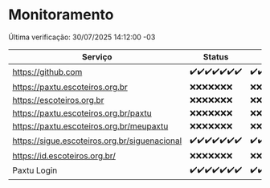 # Monitoramento

Última verificação: 30/07/2025 14:12:00 -03

|Serviço|Status|Últimas 24h|
|---|---|---|
|https://github.com|<span title="2025-07-23: OK=23">✔️</span><span title="2025-07-24: OK=23">✔️</span><span title="2025-07-25: OK=23">✔️</span><span title="2025-07-26: OK=23">✔️</span><span title="2025-07-27: OK=22">✔️</span><span title="2025-07-28: OK=22">✔️</span><span title="2025-07-29: OK=15">✔️</span>|<span title="29/07/2025 14:13:00 -03 : 200">✔️</span><span title="29/07/2025 15:15:00 -03 : 200">✔️</span><span title="29/07/2025 16:13:00 -03 : 200">✔️</span><span title="29/07/2025 17:11:00 -03 : 200">✔️</span><span title="29/07/2025 18:09:00 -03 : 200">✔️</span><span title="29/07/2025 19:10:00 -03 : 200">✔️</span><span title="29/07/2025 20:09:00 -03 : 200">✔️</span><span title="29/07/2025 21:53:00 -03 : 200">✔️</span><span title="29/07/2025 23:55:00 -03 : 200">✔️</span><span title="30/07/2025 00:59:00 -03 : 200">✔️</span><span title="30/07/2025 01:44:00 -03 : 200">✔️</span><span title="30/07/2025 02:20:00 -03 : 200">✔️</span><span title="30/07/2025 03:17:00 -03 : 200">✔️</span><span title="30/07/2025 04:16:00 -03 : 200">✔️</span><span title="30/07/2025 05:15:00 -03 : 200">✔️</span><span title="30/07/2025 06:17:00 -03 : 200">✔️</span><span title="30/07/2025 07:12:00 -03 : 200">✔️</span><span title="30/07/2025 08:09:00 -03 : 200">✔️</span><span title="30/07/2025 09:20:00 -03 : 200">✔️</span><span title="30/07/2025 10:33:00 -03 : 200">✔️</span><span title="30/07/2025 11:12:00 -03 : 200">✔️</span><span title="30/07/2025 12:11:00 -03 : 200">✔️</span><span title="30/07/2025 13:13:00 -03 : 200">✔️</span><span title="30/07/2025 14:12:00 -03 : 200">✔️</span>|
|https://paxtu.escoteiros.org.br|<span title="2025-07-23: Falhas=23">❌</span><span title="2025-07-24: Falhas=23">❌</span><span title="2025-07-25: Falhas=23">❌</span><span title="2025-07-26: Falhas=23">❌</span><span title="2025-07-27: Falhas=22">❌</span><span title="2025-07-28: Falhas=22">❌</span><span title="2025-07-29: Falhas=15">❌</span>|<span title="29/07/2025 14:13:00 -03 : 403">❌</span><span title="29/07/2025 15:15:00 -03 : 403">❌</span><span title="29/07/2025 16:13:00 -03 : 403">❌</span><span title="29/07/2025 17:11:00 -03 : 403">❌</span><span title="29/07/2025 18:09:00 -03 : 403">❌</span><span title="29/07/2025 19:10:00 -03 : 403">❌</span><span title="29/07/2025 20:09:00 -03 : 403">❌</span><span title="29/07/2025 21:53:00 -03 : 403">❌</span><span title="29/07/2025 23:55:00 -03 : 403">❌</span><span title="30/07/2025 00:59:00 -03 : 403">❌</span><span title="30/07/2025 01:44:00 -03 : 403">❌</span><span title="30/07/2025 02:20:00 -03 : 403">❌</span><span title="30/07/2025 03:17:00 -03 : 403">❌</span><span title="30/07/2025 04:16:00 -03 : 403">❌</span><span title="30/07/2025 05:15:00 -03 : 403">❌</span><span title="30/07/2025 06:17:00 -03 : 403">❌</span><span title="30/07/2025 07:12:00 -03 : 403">❌</span><span title="30/07/2025 08:09:00 -03 : 403">❌</span><span title="30/07/2025 09:20:00 -03 : 403">❌</span><span title="30/07/2025 10:33:00 -03 : 403">❌</span><span title="30/07/2025 11:12:00 -03 : 403">❌</span><span title="30/07/2025 12:11:00 -03 : 403">❌</span><span title="30/07/2025 13:13:00 -03 : 403">❌</span><span title="30/07/2025 14:12:00 -03 : 403">❌</span>|
|https://escoteiros.org.br|<span title="2025-07-23: Falhas=23">❌</span><span title="2025-07-24: Falhas=23">❌</span><span title="2025-07-25: Falhas=23">❌</span><span title="2025-07-26: Falhas=23">❌</span><span title="2025-07-27: Falhas=22">❌</span><span title="2025-07-28: Falhas=22">❌</span><span title="2025-07-29: Falhas=15">❌</span>|<span title="29/07/2025 14:13:00 -03 : 403">❌</span><span title="29/07/2025 15:15:00 -03 : 403">❌</span><span title="29/07/2025 16:13:00 -03 : 403">❌</span><span title="29/07/2025 17:11:00 -03 : 403">❌</span><span title="29/07/2025 18:09:00 -03 : 403">❌</span><span title="29/07/2025 19:10:00 -03 : 403">❌</span><span title="29/07/2025 20:09:00 -03 : 403">❌</span><span title="29/07/2025 21:53:00 -03 : 403">❌</span><span title="29/07/2025 23:55:00 -03 : 403">❌</span><span title="30/07/2025 00:59:00 -03 : 403">❌</span><span title="30/07/2025 01:44:00 -03 : 403">❌</span><span title="30/07/2025 02:20:00 -03 : 403">❌</span><span title="30/07/2025 03:17:00 -03 : 403">❌</span><span title="30/07/2025 04:16:00 -03 : 403">❌</span><span title="30/07/2025 05:15:00 -03 : 403">❌</span><span title="30/07/2025 06:17:00 -03 : 403">❌</span><span title="30/07/2025 07:12:00 -03 : 403">❌</span><span title="30/07/2025 08:09:00 -03 : 403">❌</span><span title="30/07/2025 09:20:00 -03 : 403">❌</span><span title="30/07/2025 10:33:00 -03 : 403">❌</span><span title="30/07/2025 11:12:00 -03 : 403">❌</span><span title="30/07/2025 12:11:00 -03 : 403">❌</span><span title="30/07/2025 13:13:00 -03 : 403">❌</span><span title="30/07/2025 14:12:00 -03 : 403">❌</span>|
|https://paxtu.escoteiros.org.br/paxtu|<span title="2025-07-23: Falhas=23">❌</span><span title="2025-07-24: Falhas=23">❌</span><span title="2025-07-25: Falhas=23">❌</span><span title="2025-07-26: Falhas=23">❌</span><span title="2025-07-27: Falhas=22">❌</span><span title="2025-07-28: Falhas=22">❌</span><span title="2025-07-29: Falhas=15">❌</span>|<span title="29/07/2025 14:13:00 -03 : 403">❌</span><span title="29/07/2025 15:15:00 -03 : 403">❌</span><span title="29/07/2025 16:13:00 -03 : 403">❌</span><span title="29/07/2025 17:11:00 -03 : 403">❌</span><span title="29/07/2025 18:09:00 -03 : 403">❌</span><span title="29/07/2025 19:10:00 -03 : 403">❌</span><span title="29/07/2025 20:09:00 -03 : 403">❌</span><span title="29/07/2025 21:53:00 -03 : 403">❌</span><span title="29/07/2025 23:55:00 -03 : 403">❌</span><span title="30/07/2025 00:59:00 -03 : 403">❌</span><span title="30/07/2025 01:44:00 -03 : 403">❌</span><span title="30/07/2025 02:20:00 -03 : 403">❌</span><span title="30/07/2025 03:17:00 -03 : 403">❌</span><span title="30/07/2025 04:16:00 -03 : 403">❌</span><span title="30/07/2025 05:15:00 -03 : 403">❌</span><span title="30/07/2025 06:17:00 -03 : 403">❌</span><span title="30/07/2025 07:12:00 -03 : 403">❌</span><span title="30/07/2025 08:09:00 -03 : 403">❌</span><span title="30/07/2025 09:20:00 -03 : 403">❌</span><span title="30/07/2025 10:33:00 -03 : 403">❌</span><span title="30/07/2025 11:12:00 -03 : 403">❌</span><span title="30/07/2025 12:11:00 -03 : 403">❌</span><span title="30/07/2025 13:13:00 -03 : 403">❌</span><span title="30/07/2025 14:12:00 -03 : 403">❌</span>|
|https://paxtu.escoteiros.org.br/meupaxtu|<span title="2025-07-23: Falhas=23">❌</span><span title="2025-07-24: Falhas=23">❌</span><span title="2025-07-25: Falhas=23">❌</span><span title="2025-07-26: Falhas=23">❌</span><span title="2025-07-27: Falhas=22">❌</span><span title="2025-07-28: Falhas=22">❌</span><span title="2025-07-29: Falhas=15">❌</span>|<span title="29/07/2025 14:13:00 -03 : 403">❌</span><span title="29/07/2025 15:15:00 -03 : 403">❌</span><span title="29/07/2025 16:13:00 -03 : 403">❌</span><span title="29/07/2025 17:11:00 -03 : 403">❌</span><span title="29/07/2025 18:09:00 -03 : 403">❌</span><span title="29/07/2025 19:10:00 -03 : 403">❌</span><span title="29/07/2025 20:09:00 -03 : 403">❌</span><span title="29/07/2025 21:53:00 -03 : 403">❌</span><span title="29/07/2025 23:55:00 -03 : 403">❌</span><span title="30/07/2025 00:59:00 -03 : 403">❌</span><span title="30/07/2025 01:44:00 -03 : 403">❌</span><span title="30/07/2025 02:20:00 -03 : 403">❌</span><span title="30/07/2025 03:17:00 -03 : 403">❌</span><span title="30/07/2025 04:16:00 -03 : 403">❌</span><span title="30/07/2025 05:15:00 -03 : 403">❌</span><span title="30/07/2025 06:17:00 -03 : 403">❌</span><span title="30/07/2025 07:12:00 -03 : 403">❌</span><span title="30/07/2025 08:09:00 -03 : 403">❌</span><span title="30/07/2025 09:20:00 -03 : 403">❌</span><span title="30/07/2025 10:33:00 -03 : 403">❌</span><span title="30/07/2025 11:12:00 -03 : 403">❌</span><span title="30/07/2025 12:11:00 -03 : 403">❌</span><span title="30/07/2025 13:13:00 -03 : 403">❌</span><span title="30/07/2025 14:12:00 -03 : 403">❌</span>|
|https://sigue.escoteiros.org.br/siguenacional|<span title="2025-07-23: OK=23">✔️</span><span title="2025-07-24: OK=23">✔️</span><span title="2025-07-25: OK=23">✔️</span><span title="2025-07-26: OK=23">✔️</span><span title="2025-07-27: OK=22">✔️</span><span title="2025-07-28: OK=22">✔️</span><span title="2025-07-29: OK=15">✔️</span>|<span title="29/07/2025 14:13:00 -03 : 200">✔️</span><span title="29/07/2025 15:15:00 -03 : 200">✔️</span><span title="29/07/2025 16:13:00 -03 : 200">✔️</span><span title="29/07/2025 17:11:00 -03 : 200">✔️</span><span title="29/07/2025 18:09:00 -03 : 200">✔️</span><span title="29/07/2025 19:10:00 -03 : 200">✔️</span><span title="29/07/2025 20:09:00 -03 : 200">✔️</span><span title="29/07/2025 21:53:00 -03 : 200">✔️</span><span title="29/07/2025 23:55:00 -03 : 200">✔️</span><span title="30/07/2025 00:59:00 -03 : 200">✔️</span><span title="30/07/2025 01:44:00 -03 : 200">✔️</span><span title="30/07/2025 02:20:00 -03 : 200">✔️</span><span title="30/07/2025 03:17:00 -03 : 200">✔️</span><span title="30/07/2025 04:16:00 -03 : 200">✔️</span><span title="30/07/2025 05:15:00 -03 : 200">✔️</span><span title="30/07/2025 06:17:00 -03 : 200">✔️</span><span title="30/07/2025 07:12:00 -03 : 200">✔️</span><span title="30/07/2025 08:09:00 -03 : 200">✔️</span><span title="30/07/2025 09:20:00 -03 : 200">✔️</span><span title="30/07/2025 10:33:00 -03 : 200">✔️</span><span title="30/07/2025 11:12:00 -03 : 200">✔️</span><span title="30/07/2025 12:11:00 -03 : 200">✔️</span><span title="30/07/2025 13:13:00 -03 : 200">✔️</span><span title="30/07/2025 14:12:00 -03 : 200">✔️</span>|
|https://id.escoteiros.org.br/|<span title="2025-07-23: Falhas=23">❌</span><span title="2025-07-24: Falhas=23">❌</span><span title="2025-07-25: Falhas=23">❌</span><span title="2025-07-26: Falhas=23">❌</span><span title="2025-07-27: Falhas=22">❌</span><span title="2025-07-28: Falhas=22">❌</span><span title="2025-07-29: Falhas=15">❌</span>|<span title="29/07/2025 14:13:00 -03 : 403">❌</span><span title="29/07/2025 15:15:00 -03 : 403">❌</span><span title="29/07/2025 16:13:00 -03 : 403">❌</span><span title="29/07/2025 17:11:00 -03 : 403">❌</span><span title="29/07/2025 18:09:00 -03 : 403">❌</span><span title="29/07/2025 19:10:00 -03 : 403">❌</span><span title="29/07/2025 20:09:00 -03 : 403">❌</span><span title="29/07/2025 21:53:00 -03 : 403">❌</span><span title="29/07/2025 23:55:00 -03 : 403">❌</span><span title="30/07/2025 00:59:00 -03 : 403">❌</span><span title="30/07/2025 01:44:00 -03 : 403">❌</span><span title="30/07/2025 02:21:00 -03 : 403">❌</span><span title="30/07/2025 03:17:00 -03 : 403">❌</span><span title="30/07/2025 04:16:00 -03 : 403">❌</span><span title="30/07/2025 05:15:00 -03 : 403">❌</span><span title="30/07/2025 06:17:00 -03 : 403">❌</span><span title="30/07/2025 07:12:00 -03 : 403">❌</span><span title="30/07/2025 08:09:00 -03 : 403">❌</span><span title="30/07/2025 09:20:00 -03 : 403">❌</span><span title="30/07/2025 10:33:00 -03 : 403">❌</span><span title="30/07/2025 11:12:00 -03 : 403">❌</span><span title="30/07/2025 12:11:00 -03 : 403">❌</span><span title="30/07/2025 13:13:00 -03 : 403">❌</span><span title="30/07/2025 14:12:00 -03 : 403">❌</span>|
|Paxtu Login|<span title="2025-07-23: OK=23">✔️</span><span title="2025-07-24: OK=23">✔️</span><span title="2025-07-25: OK=23">✔️</span><span title="2025-07-26: OK=23">✔️</span><span title="2025-07-27: OK=22">✔️</span><span title="2025-07-28: OK=22">✔️</span><span title="2025-07-29: OK=15">✔️</span>|<span title="29/07/2025 14:13:00 -03 : 200">✔️</span><span title="29/07/2025 15:15:00 -03 : 200">✔️</span><span title="29/07/2025 16:13:00 -03 : 200">✔️</span><span title="29/07/2025 17:11:00 -03 : 200">✔️</span><span title="29/07/2025 18:09:00 -03 : 200">✔️</span><span title="29/07/2025 19:10:00 -03 : 200">✔️</span><span title="29/07/2025 20:09:00 -03 : 200">✔️</span><span title="29/07/2025 21:53:00 -03 : 200">✔️</span><span title="29/07/2025 23:55:00 -03 : 200">✔️</span><span title="30/07/2025 00:59:00 -03 : 200">✔️</span><span title="30/07/2025 01:44:00 -03 : 200">✔️</span><span title="30/07/2025 02:21:00 -03 : 200">✔️</span><span title="30/07/2025 03:17:00 -03 : 200">✔️</span><span title="30/07/2025 04:16:00 -03 : 200">✔️</span><span title="30/07/2025 05:15:00 -03 : 200">✔️</span><span title="30/07/2025 06:17:00 -03 : 200">✔️</span><span title="30/07/2025 07:12:00 -03 : 200">✔️</span><span title="30/07/2025 08:09:00 -03 : 200">✔️</span><span title="30/07/2025 09:20:00 -03 : 200">✔️</span><span title="30/07/2025 10:33:00 -03 : 200">✔️</span><span title="30/07/2025 11:12:00 -03 : 200">✔️</span><span title="30/07/2025 12:11:00 -03 : 200">✔️</span><span title="30/07/2025 13:13:00 -03 : 200">✔️</span><span title="30/07/2025 14:12:00 -03 : 200">✔️</span>|
